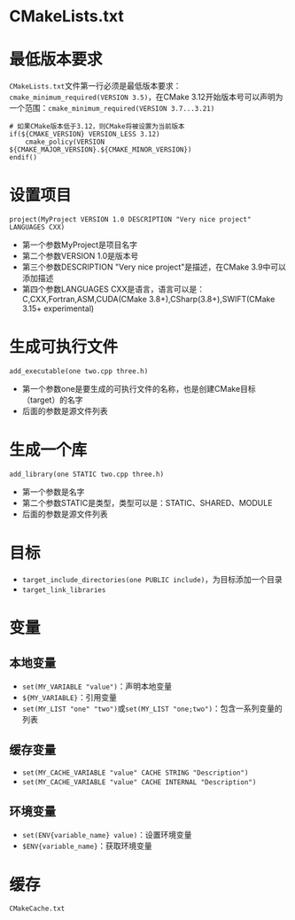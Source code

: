 # CMakeLists.txt

# 最低版本要求

`CMakeLists.txt`文件第一行必须是最低版本要求：`cmake_minimum_required(VERSION 3.5)`，在CMake 3.12开始版本号可以声明为一个范围：`cmake_minimum_required(VERSION 3.7...3.21)`

```
# 如果CMake版本低于3.12，则CMake将被设置为当前版本
if(${CMAKE_VERSION} VERSION_LESS 3.12)
    cmake_policy(VERSION ${CMAKE_MAJOR_VERSION}.${CMAKE_MINOR_VERSION})
endif()
```

# 设置项目

`project(MyProject VERSION 1.0 DESCRIPTION "Very nice project" LANGUAGES CXX)`

- 第一个参数MyProject是项目名字
- 第二个参数VERSION 1.0是版本号
- 第三个参数DESCRIPTION "Very nice project"是描述，在CMake 3.9中可以添加描述
- 第四个参数LANGUAGES CXX是语言，语言可以是：C,CXX,Fortran,ASM,CUDA(CMake 3.8+),CSharp(3.8+),SWIFT(CMake 3.15+ experimental)

# 生成可执行文件

`add_executable(one two.cpp three.h)`

- 第一个参数one是要生成的可执行文件的名称，也是创建CMake目标（target）的名字
- 后面的参数是源文件列表

# 生成一个库

`add_library(one STATIC two.cpp three.h)`

- 第一个参数是名字
- 第二个参数STATIC是类型，类型可以是：STATIC、SHARED、MODULE
- 后面的参数是源文件列表

# 目标

- `target_include_directories(one PUBLIC include)`，为目标添加一个目录
- `target_link_libraries`

# 变量

## 本地变量

- `set(MY_VARIABLE "value")`：声明本地变量
- `${MY_VARIABLE}`：引用变量
- `set(MY_LIST "one" "two")`或`set(MY_LIST "one;two")`：包含一系列变量的列表

## 缓存变量

- `set(MY_CACHE_VARIABLE "value" CACHE STRING "Description")`
- `set(MY_CACHE_VARIABLE "value" CACHE INTERNAL "Description")`

## 环境变量

- `set(ENV{variable_name} value)`：设置环境变量
- `$ENV{variable_name}`：获取环境变量

# 缓存

`CMakeCache.txt`